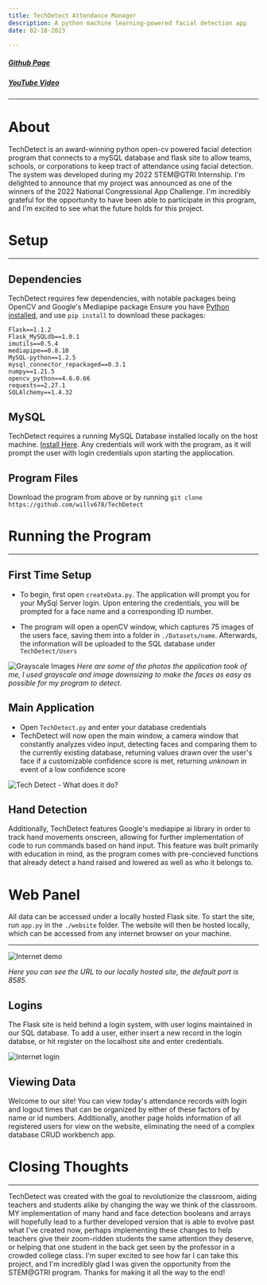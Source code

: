 ```yaml
---
title: TechDetect Attendance Manager
description: A python machine learning-powered facial detection app
date: 02-18-2023

---
```


##### [Github Page](https://github.com/willv678/TechDetect)    
##### [YouTube Video](https://www.youtube.com/watch?v=pS-RZ7sxLiQ)    
___
# About
TechDetect is an award-winning python open-cv powered facial detection program that connects to a mySQL database and flask site to allow teams, schools, or corporations to keep tract of attendance using facial detection. The system was developed during my 2022 STEM@GTRI Internship.
I'm delighted to announce that my project was announced as one of the winners of the 2022 National Congressional App Challenge. I'm incredibly grateful for the opportunity to have been able to participate in this program, and I'm excited to see what the future holds for this project.



# Setup
___
## Dependencies
TechDetect requires few dependencies, with notable packages being OpenCV and Google's Mediapipe package
Ensure you have [Python installed](https://www.python.org/downloads/), and use ```pip install``` to download these packages:

```
Flask==1.1.2
Flask_MySQLdb==1.0.1
imutils==0.5.4
mediapipe==0.8.10
MySQL-python==1.2.5
mysql_connector_repackaged==0.3.1
numpy==1.21.5
opencv_python==4.6.0.66
requests==2.27.1
SQLAlchemy==1.4.32
```

## MySQL
TechDetect requires a running MySQL Database installed locally on the host machine. [Install Here](https://dev.mysql.com/downloads/mysql/).
Any credentials will work with the program, as it will prompt the user with login credentials upon starting the appliocation.

## Program Files
Download the program from above or by running
```git clone https://github.com/willv678/TechDetect ```


# Running the Program
___
## First Time Setup
- To begin, first open ```createData.py```. The application will prompt you for your MySql Server login. Upon entering the credentials, you will be prompted for a face name and a corresponding ID number.

- The program will open a openCV window, which captures 75 images of the users face, saving them into a folder in ```./Datasets/name```. Afterwards, the information will be uploaded to the SQL database under ```TechDetect/Users```



![Grayscale Images](https://i.ibb.co/wchCTWp/ME.png)
_Here are some of the photos the application took of me, I used grayscale and image downsizing to make the faces as easy as possible for my program to detect._

## Main Application
- Open ```TechDetect.py``` and enter your database credentials
- TechDetect will now open the main window, a camera window that constantly analyzes video input, detecting faces and comparing them to the currently existing database, returning values drawn over the user's face if a customizable confidence score is met, returning *unknown* in event of a low confidence score

![Tech Detect - What does it do?](https://i.ibb.co/TbjPf6v/tech-Detectwhatdoesitdo.png)


## Hand Detection
 Additionally, TechDetect features Google's mediapipe ai library in order to track hand movements onscreen, allowing for further implementation of code to run commands based on hand input. This feature was built primarily with education in mind, as the program comes with pre-concieved functions that already detect a hand raised and lowered as well as who it belongs to.

# Web Panel
All data can be accessed under a locally hosted Flask site. To start the site, run ```app.py``` in the ```./website``` folder. The website will then be hosted locally, which can be accessed from any internet browser on your machine.
___

![Internet demo](https://i.ibb.co/D7SLFFp/flaskURL.png)

_Here you can see the URL to our locally hosted site, the default port is 8585._

## Logins
The Flask site is held behind a login system, with user logins maintained in our SQL database. To add a user, either insert a new record in the login databse, or hit register on the localhost site and enter credentials.

![Internet login](https://i.ibb.co/WzTwP3R/Tech-Detect-Login-Photo.png)
## Viewing Data
Welcome to our site! You can view today's attendance records with login and logout times that can be organized by either of these factors of by name or id numbers. Additionally, another page holds information of all registered users for view on the website, eliminating the need of a complex database CRUD workbench app.


# Closing Thoughts
___
TechDetect was created with the goal to revolutionize the classroom, aiding teachers and students alike by changing the way we think of the classroom. MY implementation of many hand and face detection booleans and arrays will hopefully lead to a further developed version that is able to evolve past what I've created now, perhaps implementing these changes to help teachers give their zoom-ridden students the same attention they deserve, or helping that one student in the back get seen by the professor in a crowded college class. I'm super excited to see how far I can take this project, and I'm incredibly glad I was given the opportunity from the STEM@GTRI program. Thanks for making it all the way to the end!
